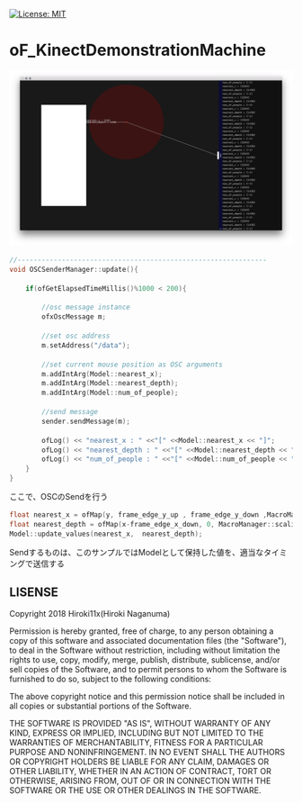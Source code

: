 [![License: MIT](https://img.shields.io/badge/License-MIT-yellow.svg)](https://opensource.org/licenses/MIT)

# oF_KinectDemonstrationMachine 

![art](https://github.com/ArtHackDay-Plus1/oF_KinectDemonstrationMachine/blob/master/art/art.png)

```cpp
//--------------------------------------------------------------
void OSCSenderManager::update(){

    if(ofGetElapsedTimeMillis()%1000 < 200){

        //osc message instance
        ofxOscMessage m;

        //set osc address
        m.setAddress("/data");

        //set current mouse position as OSC arguments
        m.addIntArg(Model::nearest_x);
        m.addIntArg(Model::nearest_depth);
        m.addIntArg(Model::num_of_people);

        //send message
        sender.sendMessage(m);

        ofLog() << "nearest_x : " <<"[" <<Model::nearest_x << "]";
        ofLog() << "nearest_depth : " <<"[" <<Model::nearest_depth << "]";
        ofLog() << "num_of_people : " <<"[" <<Model::num_of_people << "]";
    }
}
```


ここで、OSCのSendを行う


```cpp
float nearest_x = ofMap(y, frame_edge_y_up , frame_edge_y_down ,MacroManager::frame_width ,0);
float nearest_depth = ofMap(x-frame_edge_x_down, 0, MacroManager::scaling_distance_kinect_to_frame,0,MacroManager::distance_kinect_to_frame);
Model::update_values(nearest_x,  nearest_depth);
```


Sendするものは、このサンプルではModelとして保持した値を、適当なタイミングで送信する


## LISENSE

Copyright 2018 Hiroki11x(Hiroki Naganuma)

Permission is hereby granted, free of charge, to any person obtaining a copy of this software and associated documentation files (the "Software"), to deal in the Software without restriction, including without limitation the rights to use, copy, modify, merge, publish, distribute, sublicense, and/or sell copies of the Software, and to permit persons to whom the Software is furnished to do so, subject to the following conditions:

The above copyright notice and this permission notice shall be included in all copies or substantial portions of the Software.

THE SOFTWARE IS PROVIDED "AS IS", WITHOUT WARRANTY OF ANY KIND, EXPRESS OR IMPLIED, INCLUDING BUT NOT LIMITED TO THE WARRANTIES OF MERCHANTABILITY, FITNESS FOR A PARTICULAR PURPOSE AND NONINFRINGEMENT. IN NO EVENT SHALL THE AUTHORS OR COPYRIGHT HOLDERS BE LIABLE FOR ANY CLAIM, DAMAGES OR OTHER LIABILITY, WHETHER IN AN ACTION OF CONTRACT, TORT OR OTHERWISE, ARISING FROM, OUT OF OR IN CONNECTION WITH THE SOFTWARE OR THE USE OR OTHER DEALINGS IN THE SOFTWARE.

